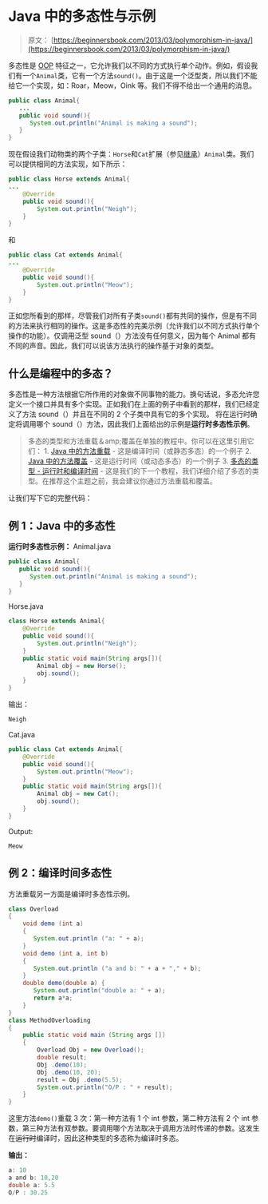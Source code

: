 # Java 中的多态性与示例

> 原文： [https://beginnersbook.com/2013/03/polymorphism-in-java/](https://beginnersbook.com/2013/03/polymorphism-in-java/)

多态性是 [OOP](https://beginnersbook.com/2013/04/oops-concepts/) 特征之一，它允许我们以不同的方式执行单个动作。例如，假设我们有一个`Animal`类，它有一个方法`sound()`。由于这是一个泛型类，所以我们不能给它一个实现，如：Roar，Meow，Oink 等。我们不得不给出一个通用的消息。

```java
public class Animal{
   ...
   public void sound(){
      System.out.println("Animal is making a sound");   
   }
}
```

现在假设我们动物类的两个子类：`Horse`和`Cat`扩展（参见[继承](https://beginnersbook.com/2013/03/inheritance-in-java/)）`Animal`类。我们可以提供相同的方法实现，如下所示：

```java
public class Horse extends Animal{
...
    @Override
    public void sound(){
        System.out.println("Neigh");
    }
}
```

和

```java
public class Cat extends Animal{
...
    @Override
    public void sound(){
        System.out.println("Meow");
    }
}
```

正如您所看到的那样，尽管我们对所有子类`sound()`都有共同的操作，但是有不同的方法来执行相同的操作。这是多态性的完美示例（允许我们以不同方式执行单个操作的功能）。仅调用泛型 sound（）方法没有任何意义，因为每个 Animal 都有不同的声音。因此，我们可以说该方法执行的操作基于对象的类型。

## 什么是编程中的多态？

多态性是一种方法根据它所作用的对象做不同事物的能力。换句话说，多态允许您定义一个接口并具有多个实现。正如我们在上面的例子中看到的那样，我们已经定义了方法 sound（）并且在不同的 2 个子类中具有它的多个实现。
将在运行时确定将调用哪个 sound（）方法，因此我们上面给出的示例是**运行时多态性示例**。

> 多态的类型和方法重载＆amp;覆盖在单独的教程中。你可以在这里引用它们：
> 1\. [Java 中的方法重载](https://beginnersbook.com/2013/05/method-overloading/) - 这是编译时间（或静态多态）的一个例子
> 2\. [Java 中的方法覆盖](https://beginnersbook.com/2014/01/method-overriding-in-java-with-example/) - 这是运行时间（或动态多态）的一个例子
> 3\. [多态的类型 - 运行时和编译时间](https://beginnersbook.com/2013/04/runtime-compile-time-polymorphism/) - 这是我们的下一个教程，我们详细介绍了多态的类型。在推荐这个主题之前，我会建议你通过方法重载和覆盖。

让我们写下它的完整代码：

## 例 1：Java 中的多态性

**运行时多态性示例：**
Animal.java

```java
public class Animal{
   public void sound(){
      System.out.println("Animal is making a sound");   
   }
}
```

Horse.java

```java
class Horse extends Animal{
    @Override
    public void sound(){
        System.out.println("Neigh");
    }
    public static void main(String args[]){
    	Animal obj = new Horse();
    	obj.sound();
    }
}
```

输出：

```java
Neigh
```

Cat.java

```java
public class Cat extends Animal{
    @Override
    public void sound(){
        System.out.println("Meow");
    }
    public static void main(String args[]){
    	Animal obj = new Cat();
    	obj.sound();
    }
}
```

Output:

```java
Meow
```

## 例 2：编译时间多态性

方法重载另一方面是编译时多态性示例。

```java
class Overload
{
    void demo (int a)
    {
       System.out.println ("a: " + a);
    }
    void demo (int a, int b)
    {
       System.out.println ("a and b: " + a + "," + b);
    }
    double demo(double a) {
       System.out.println("double a: " + a);
       return a*a;
    }
}
class MethodOverloading
{
    public static void main (String args [])
    {
        Overload Obj = new Overload();
        double result;
        Obj .demo(10);
        Obj .demo(10, 20);
        result = Obj .demo(5.5);
        System.out.println("O/P : " + result);
    }
}
```

这里方法`demo()`重载 3 次：第一种方法有 1 个 int 参数，第二种方法有 2 个 int 参数，第三种方法有双参数。要调用哪个方法取决于调用方法时传递的参数。这发生在~~运行时~~编译时，因此这种类型的多态称为编译时多态。

**输出：**

```java
a: 10
a and b: 10,20
double a: 5.5
O/P : 30.25
```